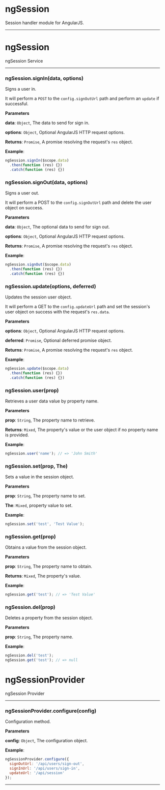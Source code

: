 # ngSession

Session handler module for AngularJS.



* * *


# ngSession

ngSession Service



* * *

### ngSession.signIn(data, options) 

Signs a user in.

It will perform a `POST` to the `config.signOutUrl` path and perform an
`update` if successful.

**Parameters**

**data**: `Object`, The data to send for sign in.

**options**: `Object`, Optional AngularJS HTTP request options.

**Returns**: `Promise`, A promise resolving the request's `res` object.

**Example**:
```js
ngSession.signIn($scope.data)
  .then(function (res) {})
  .catch(function (res) {})
```


### ngSession.signOut(data, options) 

Signs a user out.

It will perform a POST to the `config.signOutUrl` path and delete the
user object on success.

**Parameters**

**data**: `Object`, The optional data to send for sign out.

**options**: `Object`, Optional AngularJS HTTP request options.

**Returns**: `Promise`, A promise resolving the request's `res` object.

**Example**:
```js
ngSession.signOut($scope.data)
  .then(function (res) {})
  .catch(function (res) {})
```


### ngSession.update(options, deferred) 

Updates the session user object.

It will perform a GET to the `config.updateUrl` path and set the
session's user object on success with the request's `res.data`.

**Parameters**

**options**: `Object`, Optional AngularJS HTTP request options.

**deferred**: `Promise`, Optional deferred promise object.

**Returns**: `Promise`, A promise resolving the request's `res` object.

**Example**:
```js
ngSession.update($scope.data)
  .then(function (res) {})
  .catch(function (res) {})
```


### ngSession.user(prop) 

Retrieves a user data value by property name.

**Parameters**

**prop**: `String`, The property name to retrieve.

**Returns**: `Mixed`, The property's value or the user object if no
property name is provided.

**Example**:
```js
ngSession.user('name'); // => 'John Smith'
```


### ngSession.set(prop, The) 

Sets a value in the session object.

**Parameters**

**prop**: `String`, The property name to set.

**The**: `Mixed`, property value to set.


**Example**:
```js
ngSession.set('test', 'Test Value');
```


### ngSession.get(prop) 

Obtains a value from the session object.

**Parameters**

**prop**: `String`, The property name to obtain.

**Returns**: `Mixed`, The property's value.

**Example**:
```js
ngSession.get('test'); // => 'Test Value'
```


### ngSession.del(prop) 

Deletes a property from the session object.

**Parameters**

**prop**: `String`, The property name.


**Example**:
```js
ngSession.del('test');
ngSession.get('test'); // => null
```



# ngSessionProvider

ngSession Provider



* * *

### ngSessionProvider.configure(config) 

Configuration method.

**Parameters**

**config**: `Object`, The configuration object.


**Example**:
```js
ngSessionProvider.configure({
  signOutUrl: '/api/users/sign-out',
  signInUrl: '/api/users/sign-in',
  updateUrl: '/api/session'
});
```



* * *










